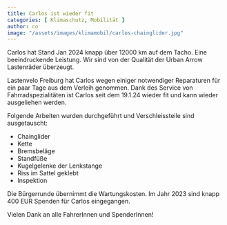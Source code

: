 ```yaml
---
title: Carlos ist wieder fit
categories: [ Klimaschutz, Mobilität ]
author: co
image: "/assets/images/klimamobil/carlos-chainglider.jpg"
---
```

Carlos hat Stand Jan 2024 knapp über 12000 km auf dem Tacho. Eine beeindruckende Leistung. Wir sind von der Qualität der Urban Arrow Lastenräder überzeugt.

Lastenvelo Freiburg hat Carlos wegen einiger notwendiger Reparaturen für ein paar Tage aus dem Verleih genommen. Dank des Service von Fahrradspezialitäten ist Carlos seit dem 19.1.24 wieder fit und kann wieder ausgeliehen werden.

Folgende Arbeiten wurden durchgeführt und Verschleissteile sind ausgetauscht:
- Chainglider
- Kette
- Bremsbeläge
- Standfüße
- Kugelgelenke der Lenkstange
- Riss im Sattel geklebt
- Inspektion

Die Bürgerrunde übernimmt die Wartungskosten. Im Jahr 2023 sind knapp 400 EUR Spenden für Carlos eingegangen. 

Vielen Dank an alle FahrerInnen und SpenderInnen! 
